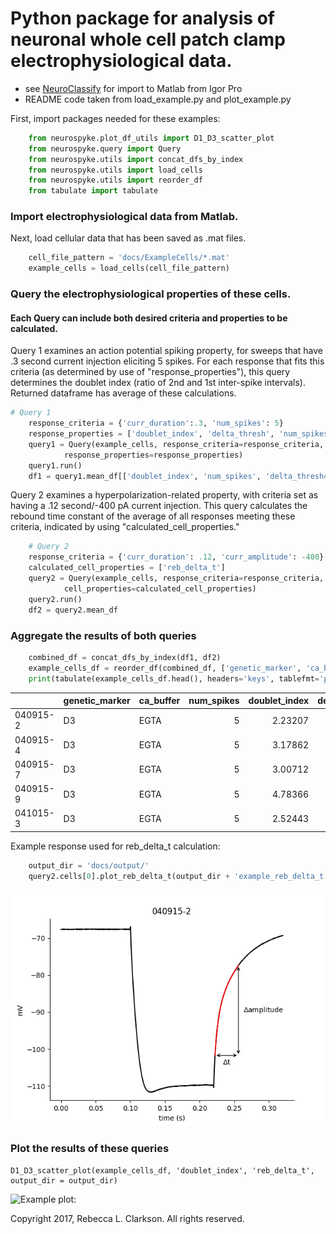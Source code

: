 # Python package for analysis of neuronal whole cell patch clamp electrophysiological data. 
* see [NeuroClassify](github.com/RebeccaClarkson/NeuroClassify) for import to Matlab from Igor Pro
* README code taken from load_example.py and plot_example.py

First, import packages needed for these examples:
```python
    from neurospyke.plot_df_utils import D1_D3_scatter_plot
    from neurospyke.query import Query
    from neurospyke.utils import concat_dfs_by_index 
    from neurospyke.utils import load_cells 
    from neurospyke.utils import reorder_df 
    from tabulate import tabulate
```
### Import electrophysiological data from Matlab. 

Next, load cellular data that has been saved as .mat files. 
```python
    cell_file_pattern = 'docs/ExampleCells/*.mat' 
    example_cells = load_cells(cell_file_pattern)
```

### Query the electrophysiological properties of these cells. 
#### Each Query can include both desired criteria and properties to be calculated.

Query 1 examines an action potential spiking property, for sweeps that have .3 second current injection eliciting  5 spikes. For each  response that fits this criteria (as determined by use of "response_properties"), this query determines the doublet index (ratio of 2nd and 1st inter-spike intervals). Returned dataframe has average of these calculations.
```python
# Query 1 
    response_criteria = {'curr_duration':.3, 'num_spikes': 5}
    response_properties = ['doublet_index', 'delta_thresh', 'num_spikes', 'dVdt_at_percent_APamp__20__rising']
    query1 = Query(example_cells, response_criteria=response_criteria, 
            response_properties=response_properties)
    query1.run()
    df1 = query1.mean_df[['doublet_index', 'num_spikes', 'delta_thresh4', 'dVdt_at_percent_APamp__20__rising4']]
```
Query 2 examines a hyperpolarization-related property, with criteria set as having a .12 second/-400 pA current injection. This query calculates the rebound time constant of the average of all responses meeting these criteria, indicated by using "calculated_cell_properties." 
```python
    # Query 2
    response_criteria = {'curr_duration': .12, 'curr_amplitude': -400}
    calculated_cell_properties = ['reb_delta_t'] 
    query2 = Query(example_cells, response_criteria=response_criteria, 
            cell_properties=calculated_cell_properties)
    query2.run()
    df2 = query2.mean_df
```

### Aggregate the results of both queries
```python
    combined_df = concat_dfs_by_index(df1, df2)                                                                                           
    example_cells_df = reorder_df(combined_df, ['genetic_marker', 'ca_buffer', 'num_spikes'])    
    print(tabulate(example_cells_df.head(), headers='keys', tablefmt='pipe')) 
```
|          | genetic_marker   | ca_buffer   |   num_spikes |   doublet_index |   delta_thresh4 |   dVdt_at_percent_APamp__20__rising4 |   reb_delta_t |
|:---------|:-----------------|:------------|-------------:|----------------:|----------------:|-------------------------------------:|--------------:|
| 040915-2 | D3               | EGTA        |            5 |         2.23207 |         2.44333 |                              226.55  |         33.75 |
| 040915-4 | D3               | EGTA        |            5 |         3.17862 |         3.61333 |                              185.567 |         36.9  |
| 040915-7 | D3               | EGTA        |            5 |         3.00712 |         3.48444 |                              190.133 |         32.45 |
| 040915-9 | D3               | EGTA        |            5 |         4.78366 |         2.11556 |                              218.111 |         28.15 |
| 041015-3 | D3               | EGTA        |            5 |         2.52443 |         4.49333 |                              151.333 |         40.4  |

Example response used for reb_delta_t calculation: 
```python
    output_dir = 'docs/output/'
    query2.cells[0].plot_reb_delta_t(output_dir + 'example_reb_delta_t.png') 
```
![Example plot:](docs/output/example_reb_delta_t.png "Example response used for reb_delta_t calculation")

### Plot the results of these queries
```
D1_D3_scatter_plot(example_cells_df, 'doublet_index', 'reb_delta_t', output_dir = output_dir)
```

![Example plot:](docs/output/D1_D3_scatter_delta_thresh4_vs_doublet_index "Example plot of data from queries")


Copyright 2017, Rebecca L. Clarkson. All rights reserved.

